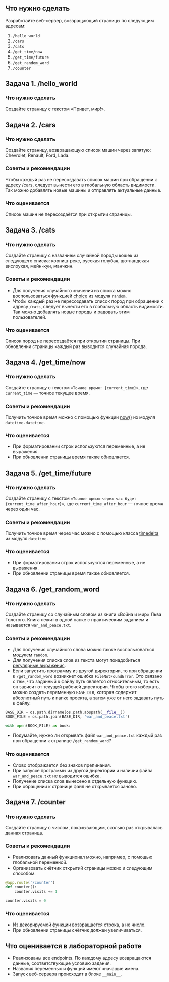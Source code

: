 
## Что нужно сделать
Разработайте веб-сервер, возвращающий страницы по следующим адресам:

1. `/hello_world`
2. `/cars`
3. `/cats`
4. `/get_time/now`
5. `/get_time/future`
6. `/get_random_word`
7. `/counter`

## Задача 1. /hello_world
### Что нужно сделать
Создайте страницу с текстом «Привет, мир!».

## Задача 2. /cars
### Что нужно сделать
Создайте страницу, возвращающую список машин через запятую: Chevrolet, Renault, Ford, Lada.
### Советы и рекомендации
Чтобы каждый раз не пересоздавать список машин при обращении к адресу /cars, следует вынести его в глобальную область видимости. Так можно добавлять новые машины и отправлять актуальные данные.
### Что оценивается
Список машин не пересоздаётся при открытии страницы.

## Задача 3. /cats
### Что нужно сделать
Создайте страницу с названием случайной породы кошек из следующего списка: корниш-рекс, русская голубая, шотландская вислоухая, мейн-кун, манчкин.
### Советы и рекомендации
- Для получения случайного значения из списка можно воспользоваться функцией [choice](https://docs.python.org/3/library/random.html?#random.choice) из модуля `random`.
- Чтобы каждый раз не пересоздавать список пород при обращении к адресу `/cats`, следует вынести его в глобальную область видимости. Так можно добавлять новые породы и радовать этим пользователей.
### Что оценивается
Список пород не пересоздаётся при открытии страницы.
При обновлении страницы каждый раз выводится случайная порода.

## Задача 4. /get_time/now
### Что нужно сделать
Создайте страницу с текстом `«Точное время: {current_time}»`, где `current_time` — точное текущее время.
### Советы и рекомендации
Получить точное время можно с помощью функции [now()](https://docs.python.org/3/library/datetime.html#datetime.datetime.now) из модуля `datetime.datetime`.
### Что оценивается
- При форматировании строк используются переменные, а не выражения.
- При обновлении страницы время также обновляется.

## Задача 5. /get_time/future
### Что нужно сделать
Создайте страницу с текстом `«Точное время через час будет {current_time_after_hour}»`, где `current_time_after_hour` — точное время через один час.
### Советы и рекомендации
Получить точное время через час можно с помощью класса [timedelta](https://docs.python.org/3/library/datetime.html#timedelta-objects) из модуля `datetime`.
### Что оценивается
- При форматировании строк используются переменные, а не выражения.
- При обновлении страницы время также обновляется.

## Задача 6. /get_random_word
### Что нужно сделать
Создайте страницу со случайным словом из книги «Война и мир» Льва Толстого. Книга лежит в одной папке с практическим заданием и называется `war_and_peace.txt`.
### Советы и рекомендации
- Для получения случайного слова можно также воспользоваться модулем `random`.
- Для получения списка слов из текста могут понадобиться [регулярные выражения](https://tproger.ru/translations/regular-expression-python/).
- Если запустить программу из другой директории, то при обращении к `/get_random_word` возникнет ошибка `FileNotFoundError`. Это связано с тем, что заданный к файлу путь является относительным, то есть он зависит от текущей рабочей директории. Чтобы этого избежать, можно создать переменную `BASE_DIR`, которая содержит абсолютный путь к папке проекта, а затем уже от него задавать путь к файлу.

```python
BASE_DIR = os.path.dirname(os.path.abspath(__file__))
BOOK_FILE = os.path.join(BASE_DIR, 'war_and_peace.txt')

with open(BOOK_FILE) as book:
```
- Подумайте, нужно ли открывать файл `war_and_peace.txt` каждый раз при обращении к странице `/get_random_word`?
### Что оценивается
- Слово отображается без знаков препинания.
- При запуске программы из другой директории и наличии файла `war_and_peace.txt` не выводится ошибка.
- Получение списка слов вынесено в отдельную функцию.
- При обращении к странице файл не открывается заново.

## Задача 7. /counter
### Что нужно сделать
Создайте страницу с числом, показывающим, сколько раз открывалась данная страница.
### Советы и рекомендации
- Реализовать данный функционал можно, например, с помощью глобальной переменной.
- Организовать счётчик открытий страницы можно и следующим способом:

```python
@app.route('/counter')
def counter():
	counter.visits += 1

counter.visits = 0
```

### Что оценивается
- Из декорируемой функции возвращается строка, а не число.
- При обновлении страницы счётчик должен увеличиваться.

## Что оценивается в лабораторной работе
- Реализованы все endpoints. По каждому адресу возвращаются данные, соответствующие условию задания.
- Названия переменных и функций имеют значащие имена.
- Запуск веб-сервера происходит в блоке `__main__`.

